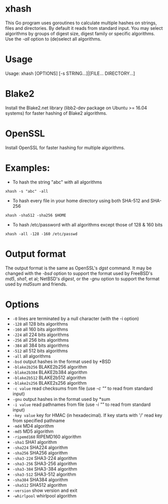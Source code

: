 # xhash
This Go program uses goroutines to calculate multiple hashes on strings, files and directories.  By default it reads from standard input.  You may select algorithms by groups of digest size, digest family or specific algorithms.  Use the _*-all*_ option to (de)select all algorithms.

# Usage

Usage: xhash [OPTIONS] [-s STRING...]|[FILE... DIRECTORY...]

# Blake2

Install the Blake2.net library (libb2-dev package on Ubuntu >= 16.04 systems) for faster hashing of Blake2 algorithms.

# OpenSSL

Install OpenSSL for faster hashing for multiple algorithms.

# Examples:

* To hash the string "abc" with all algorithms

`xhash -s "abc" -all`

* To hash every file in your home directory using both SHA-512 and SHA-256

`xhash -sha512 -sha256 $HOME`

* To hash /etc/password with all algorithms except those of 128 & 160 bits

`xhash -all -128 -160 /etc/passwd`

# Output format

The output format is the same as OpenSSL's *dgst* command.  It may be changed with the _*-bsd*_ option to support the format used by FreeBSD's *md5*, *sha1*, et al; NetBSD's *digest*, or the _*-gnu*_ option to support the format used by *md5sum* and friends.

# Options

* `-0`
    	lines are terminated by a null character (with the -i option)
* `-128`
    	all 128 bits algorithms
* `-160`
    	all 160 bits algorithms
* `-224`
    	all 224 bits algorithms
* `-256`
    	all 256 bits algorithms
* `-384`
    	all 384 bits algorithms
* `-512`
    	all 512 bits algorithms
* `-all`
    	all algorithms
* `-bsd`
    	output hashes in the format used by \*BSD
* `-blake2b256`
    	BLAKE2b256 algorithm
* `-blake2b384`
    	BLAKE2b384 algorithm
* `-blake2b512`
    	BLAKE2b512 algorithm
* `-blake2s256`
    	BLAKE2s256 algorithm
* `-c value`
    	read checksums from file (use _*-c ""*_ to read from standard input)
* `-gnu`
    	output hashes in the format used by \*sum
* `-i value`
    	read pathnames from file (use _*-i ""*_ to read from standard input)
* `-key value`
    	key for HMAC (in hexadecimal). If key starts with '/' read key from specified pathname
* `-md4`
    	MD4 algorithm
* `-md5`
    	MD5 algorithm
* `-ripemd160`
    	RIPEMD160 algorithm
* `-sha1`
    	SHA1 algorithm
* `-sha224`
    	SHA224 algorithm
* `-sha256`
    	SHA256 algorithm
* `-sha3-224`
    	SHA3-224 algorithm
* `-sha3-256`
    	SHA3-256 algorithm
* `-sha3-384`
    	SHA3-384 algorithm
* `-sha3-512`
    	SHA3-512 algorithm
* `-sha384`
    	SHA384 algorithm
* `-sha512`
    	SHA512 algorithm
* `-version`
    	show version and exit
* `-whirlpool`
    	whirlpool algorithm
